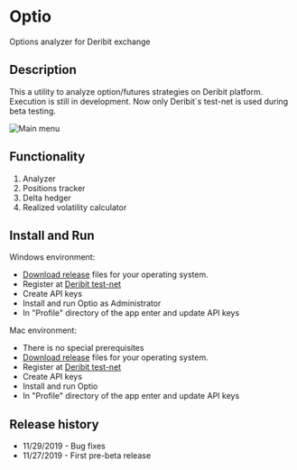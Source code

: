# Optio

Options analyzer for Deribit exchange

## Description

This a utility to analyze option/futures strategies on Deribit platform. Execution is still in development.
Now only Deribit`s test-net is used during beta testing.

![Main menu](https://github.com/pavelkrolevets/optio/blob/master/pics/mainfeatures.png)
## Functionality
1. Analyzer
2. Positions tracker
3. Delta hedger
4. Realized volatility calculator

## Install and Run
Windows environment:
- [Download release](https://github.com/pavelkrolevets/optio/releases/latest) files for your operating system.
- Register at [Deribit test-net](https://test.deribit.com/)
- Create API keys
- Install and run Optio as Administrator
- In "Profile" directory of the app enter and update API keys

Mac environment:
- There is no special prerequisites 
- [Download release](https://github.com/pavelkrolevets/optio/releases/latest) files for your operating system.
- Register at [Deribit test-net](https://test.deribit.com/)
- Create API keys
- Install and run Optio
- In "Profile" directory of the app enter and update API keys

## Release history
- 11/29/2019 - Bug fixes 
- 11/27/2019 - First pre-beta release 

